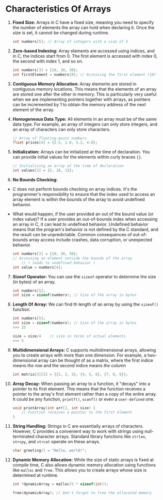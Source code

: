 # Characteristics Of Arrays

1. **Fixed Size:** Arrays in C have a fixed size, meaning you need to specify the number of elements the array can hold when declaring it. Once the size is set, it cannot be changed during runtime.

    ```c
    int numbers[5]; // Array of integers with a size of 5
    ```

2. **Zero-based Indexing:** Array elements are accessed using indices, and in C, the indices start from 0. The first element is accessed with index 0, the second with index 1, and so on.

    ```c
    int numbers[3] = {10, 20, 30};
    int firstElement = numbers[0]; // Accessing the first element (10)
    ```

3. **Contiguous Memory Allocation:** Array elements are stored in contiguous memory locations. This means that the elements of an array are stored one after the other in memory. This is particularly very useful when we are implementing pointers together with arrays, as pointers can be incremented by 1 to obtain the memory address of the next element of the array.

4. **Homogeneous Data Type:** All elements in an array must be of the same data type. For example, an array of integers can only store integers, and an array of characters can only store characters. 

    ```c
    // Array of floating-point numbers
    float prices[4] = {2.5, 1.8, 3.2, 4.0}; 
    ```

5. **Initialization:** Arrays can be initialized at the time of declaration. You can provide initial values for the elements within curly braces `{}`.

    ```c
    // Initializing an array at the time of declaration
    int values[3] = {5, 10, 15}; 
    ```

6. **No Bounds Checking:** 
* C does not perform bounds checking on array indices. It's the programmer's responsibility to ensure that the index used to access an array element is within the bounds of the array to avoid undefined behavior.
* What would happen, if the user provided an out of the bound value (or index value)?
    If a user provides an out-of-bounds index when accessing an array in C, it can lead to undefined behavior. Undefined behavior means that the program's behavior is not defined by the C standard, and the result can be unpredictable. Common consequences of out-of-bounds array access include crashes, data corruption, or unexpected behavior.

    ```c
    int numbers[3] = {10, 20, 30};
    // Accessing an element outside the bounds of the array
        // ( leads to undefined behavior )
    int value = numbers[4]; 
    ```

7. **Sizeof Operator:** You can use the `sizeof` operator to determine the size (in bytes) of an array.

    ```c
    int numbers[5];
    int size = sizeof(numbers); // Size of the array in bytes
    ```

8. **Length Of Array:** We can find th length of an array by using the `sizeof()` function.

    ```c
    int numbers[5];
    int size = sizeof(numbers); // Size of the array in bytes
    >>> 25

    size = size/4    // size in terms of actual elements
    >>> 5
    ```

9. **Multidimensional Arrays:** C supports multidimensional arrays, allowing you to create arrays with more than one dimension. For example, a two-dimensional array can be thought of as a matrix, where the first indice means *the row* and the second indice means *the column*

    ```c
    int matrix[3][3] = {{1, 2, 3}, {4, 5, 6}, {7, 8, 9}};
    ```

10. **Array Decay:** When passing an array to a function, it "decays" into a pointer to its first element. This means that the function receives a pointer to the array's first element rather than a copy of the entire array. It could be any function, `printf()`, `scanf()` or even a `user-defined` one.

    ```c
    void printArray(int arr[], int size) {
        // Function receives a pointer to the first element
    }
    ```

11. **String Handling:** Strings in C are essentially arrays of characters. However, C provides a convenient way to work with strings using null-terminated character arrays. Standard library functions like `strlen`, `strcpy`, and `strcat` operate on these arrays.

    ```c
    char greeting[] = "Hello, world!";
    ```

12. **Dynamic Memory Allocation:** While the size of static arrays is fixed at compile time, C also allows dynamic memory allocation using functions like `malloc` and `free`. This allows you to create arrays whose size is determined at runtime.

    ```c
    int *dynamicArray = malloc(5 * sizeof(int));
    
    free(dynamicArray); // Don't forget to free the allocated memory
    ```

